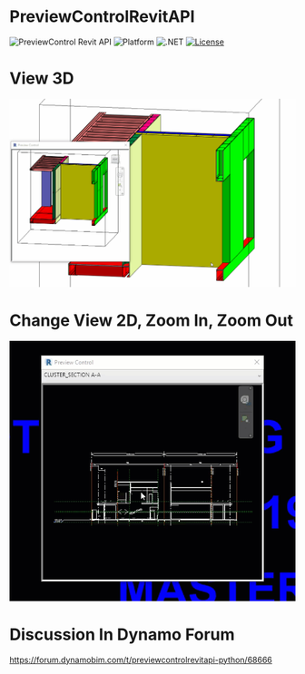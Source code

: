 # PreviewControlRevitAPI
![PreviewControl Revit API](https://img.shields.io/badge/Revit%20API-2021-blue.svg)
![Platform](https://img.shields.io/badge/platform-Windows-lightgray.svg)
![.NET](https://img.shields.io/badge/.NET-4.7.2-blue.svg)
[![License](http://img.shields.io/:license-mit-blue.svg)](http://opensource.org/licenses/MIT)

# View 3D
![](doc/PreviewControl.gif)

# Change View 2D, Zoom In, Zoom Out

![](doc/19DDD812-E5BC-4FCE-B381-3BC12EAA8593.GIF)

# Discussion In Dynamo Forum

https://forum.dynamobim.com/t/previewcontrolrevitapi-python/68666